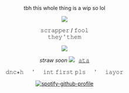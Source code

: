 </div> <div align="center"> tbh this whole thing is a wip so lol

 ![](https://file.garden/ZykWd5jJbymhWT_n/Untitled128_20250803050732.png)
</div> <div align="center"> 𝚜𝚌𝚛𝚊𝚙𝚙𝚎𝚛 / 𝚏𝚘𝚘𝚕
</div> <div align="center"> 𝚝𝚑𝚎𝚢 ' 𝚝𝚑𝚎𝚖
   
![](https://komarev.com/ghpvc/?username=towerworld&style=plastic&color=97A4B8&label=Scouts)
                 
 𝘴𝘵𝘳𝘢𝘸 𝘴𝘰𝘰𝘯 ![](https://file.garden/ZykWd5jJbymhWT_n/IMG_1848.gif)⠀[𝚊𝚝𝚊](https://scrapper.atabook.org/)               
</div> <div align="center"> 𝚍𝚗𝚌+𝚑 ⠀⠀'  ⠀⠀𝚒𝚗𝚝 𝚏𝚒𝚛𝚜𝚝 𝚙𝚕𝚜  ⠀⠀'  ⠀⠀𝚒𝚊𝚢𝚘𝚛
                                                                                                                                                       


[![spotify-github-profile](https://spotify-github-profile.kittinanx.com/api/view?uid=31wcfyhldtaythgl5sgvcjouezne&cover_image=true&theme=novatorem&show_offline=false&background_color=ffac80&interchange=false&bar_color=e17e2d&bar_color_cover=false)](https://github.com/kittinan/spotify-github-profile)
